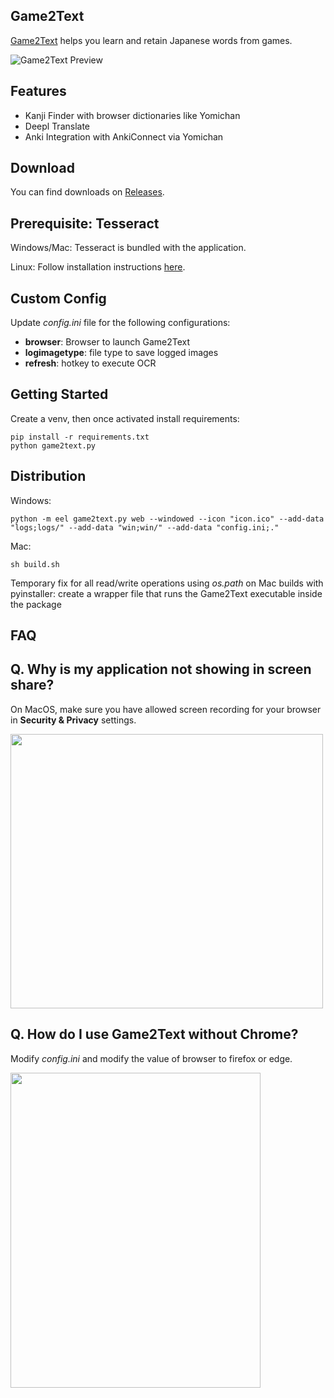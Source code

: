 ## Game2Text ##

[Game2Text](https://www.game2text.com) helps you learn and retain Japanese words from games.

![Game2Text Preview](https://game2text.com/images/header-software-app.png)

## Features ##

- Kanji Finder with browser dictionaries like Yomichan
- Deepl Translate
- Anki Integration with AnkiConnect via Yomichan

## Download ##
You can find downloads on [Releases](https://github.com/mathewthe2/Game2Text/releases).

## Prerequisite: Tesseract ##

Windows/Mac: Tesseract is bundled with the application.

Linux: Follow installation instructions [here](https://tesseract-ocr.github.io/tessdoc/Home.html).

## Custom Config ##

Update *config.ini* file for the following configurations:

- **browser**: Browser to launch Game2Text
- **logimagetype**: file type to save logged images
- **refresh**: hotkey to execute OCR

## Getting Started ##

Create a venv, then once activated install requirements:
```
pip install -r requirements.txt
python game2text.py
```

## Distribution ##

Windows: 

```python -m eel game2text.py web --windowed --icon "icon.ico" --add-data "logs;logs/" --add-data "win;win/" --add-data "config.ini;."```

Mac:

```sh build.sh```

Temporary fix for all read/write operations using *os.path* on Mac builds with pyinstaller: create a wrapper file that runs the Game2Text executable inside the package

## FAQ ##

Q. Why is my application not showing in screen share?
- 
On MacOS, make sure you have allowed screen recording for your browser in **Security & Privacy** settings.

<img src="https://user-images.githubusercontent.com/13146030/113811992-d7243280-979f-11eb-8bdf-bcea6bd4e9bd.png" width="500" height="439">


Q. How do I use Game2Text without Chrome?
- 
Modify *config.ini* and modify the value of browser to firefox or edge. 

<img src="https://user-images.githubusercontent.com/13146030/113812636-02f3e800-97a1-11eb-8435-5f2c0e7b0339.png" width="400" height="504">

